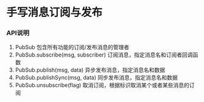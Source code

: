 # 手写消息订阅与发布

### API说明
1. PubSub 包含所有功能的订阅/发布消息的管理者
2. PubSub.subscribe(msg, subscriber) 订阅消息，指定消息名和订阅者回调函数
3. PubSub.publish(msg, data) 异步发布消息，指定消息名和数据
4. PubSub.publishSync(msg, data) 同步发布消息，指定消息名和数据
5. PubSub.unsubscribe(flag) 取消订阅，根据标识取消某个或者某些消息的订阅